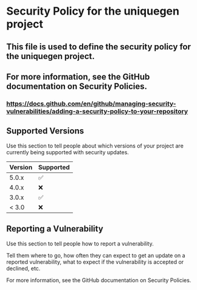 # Security Policy for the uniquegen project

## This file is used to define the security policy for the uniquegen project.

## For more information, see the GitHub documentation on Security Policies.

### https://docs.github.com/en/github/managing-security-vulnerabilities/adding-a-security-policy-to-your-repository

## Supported Versions

Use this section to tell people about which versions of your project are
currently being supported with security updates.

| Version | Supported          |
| ------- | ------------------ |
| 5.0.x   | :white_check_mark: |
| 4.0.x   | :x:                |
| 3.0.x   | :white_check_mark: |
| < 3.0   | :x:                |

## Reporting a Vulnerability

Use this section to tell people how to report a vulnerability.

Tell them where to go, how often they can expect to get an update on a
reported vulnerability, what to expect if the vulnerability is accepted or
declined, etc.

For more information, see the GitHub documentation on Security Policies.
